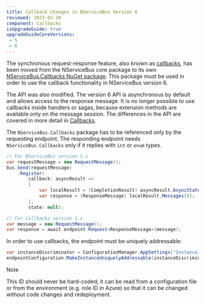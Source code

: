 ```yaml
---
title: Callback Changes in NServiceBus Version 6
reviewed: 2023-03-30
component: Callbacks
isUpgradeGuide: true
upgradeGuideCoreVersions:
 - 5
 - 6
---
```


The synchronous request-response feature, also known as [callbacks](/nservicebus/messaging/callbacks.md), has been moved from the NServiceBus core package to its own [NServiceBus.Callbacks NuGet package](https://www.nuget.org/packages/NServiceBus.Callbacks/). This package must be used in order to use the callback functionality in NServiceBus version 6.

The API was also modified. The version 6 API is asynchronous by default and allows access to the response message. It is no longer possible to use callbacks inside handlers or sagas, because extension methods are available only on the message session. The differences in the API are covered in more detail in [Callbacks](/nservicebus/messaging/callbacks.md).

The `NServiceBus.Callbacks` package has to be referenced only by the requesting endpoint. The responding endpoint needs `NServiceBus.Callbacks` only if it replies  with `int` or `enum` types.

```csharp
// For NServiceBus version 5.x
var requestMessage = new RequestMessage();
bus.Send(requestMessage)
    .Register(
        callback: asyncResult =>
        {
            var localResult = (CompletionResult) asyncResult.AsyncState;
            var response = (ResponseMessage) localResult.Messages[0];
        },
        state: null);

// For Callbacks version 1.x
var message = new RequestMessage();
var response = await endpoint.Request<ResponseMessage>(message);
```

In order to use callbacks, the endpoint must be uniquely addressable:

```csharp
var instanceDiscriminator = ConfigurationManager.AppSettings["InstanceId"];
endpointConfiguration.MakeInstanceUniquelyAddressable(instanceDiscriminator);
```

> [!NOTE]
> This ID should never be hard-coded; it can be read from a configuration file or from the environment (e.g. role ID in Azure) so that it can be changed without code changes and redeployment.
